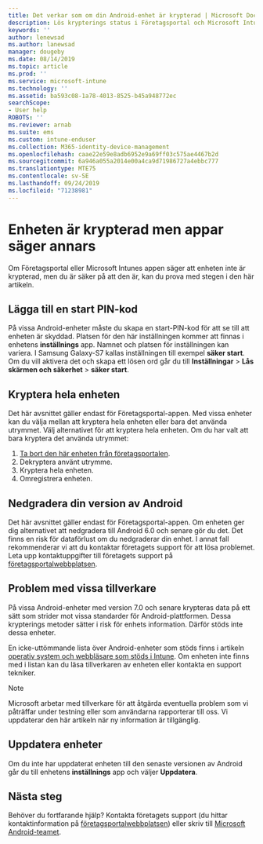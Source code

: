 ```yaml
---
title: Det verkar som om din Android-enhet är krypterad | Microsoft Docs
description: Lös krypterings status i Företagsportal och Microsoft Intune App
keywords: ''
author: lenewsad
ms.author: lanewsad
manager: dougeby
ms.date: 08/14/2019
ms.topic: article
ms.prod: ''
ms.service: microsoft-intune
ms.technology: ''
ms.assetid: ba593c08-1a78-4013-8525-b45a948772ec
searchScope:
- User help
ROBOTS: ''
ms.reviewer: arnab
ms.suite: ems
ms.custom: intune-enduser
ms.collection: M365-identity-device-management
ms.openlocfilehash: caae22e59e8adb6952e9a69ff03c575ae4467b2d
ms.sourcegitcommit: 6a946a055a2014e00a4ca9d71986727a4ebbc777
ms.translationtype: MTE75
ms.contentlocale: sv-SE
ms.lasthandoff: 09/24/2019
ms.locfileid: "71238981"
---
```

# <a name="device-encrypted-but-apps-say-otherwise"></a>Enheten är krypterad men appar säger annars

Om Företagsportal eller Microsoft Intunes appen säger att enheten inte är krypterad, men du är säker på att den är, kan du prova med stegen i den här artikeln.  

## <a name="add-a-startup-pin"></a>Lägga till en start PIN-kod

På vissa Android-enheter måste du skapa en start-PIN-kod för att se till att enheten är skyddad. Platsen för den här inställningen kommer att finnas i enhetens **inställnings** app. Namnet och platsen för inställningen kan variera. I Samsung Galaxy-S7 kallas inställningen till exempel **säker start**. Om du vill aktivera det och skapa ett lösen ord går du till **Inställningar** > **Lås skärmen och säkerhet** > **säker start**.  

## <a name="encrypt-the-entire-device"></a>Kryptera hela enheten

Det här avsnittet gäller endast för Företagsportal-appen. Med vissa enheter kan du välja mellan att kryptera hela enheten eller bara det använda utrymmet. Välj alternativet för att kryptera hela enheten. Om du har valt att bara kryptera det använda utrymmet:

1. [Ta bort den här enheten från företagsportalen](unenroll-your-device-from-intune-android.md).
2. Dekryptera använt utrymme.  
3. Kryptera hela enheten.  
4. Omregistrera enheten.  

## <a name="downgrade-your-version-of-android"></a>Nedgradera din version av Android

Det här avsnittet gäller endast för Företagsportal-appen. Om enheten ger dig alternativet att nedgradera till Android 6.0 och senare gör du det. Det finns en risk för dataförlust om du nedgraderar din enhet. I annat fall rekommenderar vi att du kontaktar företagets support för att lösa problemet. Leta upp kontaktuppgifter till företagets support på [företagsportalwebbplatsen](https://go.microsoft.com/fwlink/?linkid=2010980).  

## <a name="specific-manufacturer-issues"></a>Problem med vissa tillverkare

På vissa Android-enheter med version 7.0 och senare krypteras data på ett sätt som strider mot vissa standarder för Android-plattformen. Dessa krypterings metoder sätter i risk för enhets information. Därför stöds inte dessa enheter.

En icke-uttömmande lista över Android-enheter som stöds finns i artikeln [operativ system och webbläsare som stöds i Intune](https://docs.microsoft.com/intune/supported-devices-browsers#supported-samsung-knox-standard-devices). Om enheten inte finns med i listan kan du läsa tillverkaren av enheten eller kontakta en support tekniker.

> [!Note]
> Microsoft arbetar med tillverkare för att åtgärda eventuella problem som vi påträffar under testning eller som användarna rapporterar till oss. Vi uppdaterar den här artikeln när ny information är tillgänglig.

## <a name="update-devices"></a>Uppdatera enheter

Om du inte har uppdaterat enheten till den senaste versionen av Android går du till enhetens **inställnings** app och väljer **Uppdatera**.  

## <a name="next-steps"></a>Nästa steg

Behöver du fortfarande hjälp? Kontakta företagets support (du hittar kontaktinformation på [företagsportalwebbplatsen](https://go.microsoft.com/fwlink/?linkid=2010980)) eller skriv till <a href="mailto:wintunedroidfbk@microsoft.com?subject=I'm having trouble with enrolling my Android device&body=Describe the issue you're experiencing here.">Microsoft Android-teamet</a>.  
